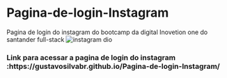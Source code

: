 # Pagina-de-login-Instagram
 Pagina de login do instagram do bootcamp da digital Inovetion one do santander full-stack
 ![instagram dio](https://user-images.githubusercontent.com/79516858/172619060-4c5080ce-ac1c-4666-a951-57eb95e98314.PNG)
<h3>Link para acessar a pagina de login do instagram :https://gustavosilvabr.github.io/Pagina-de-login-Instagram/</h3> 
